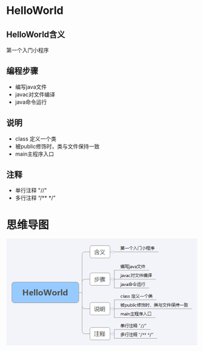 # HelloWorld

## HelloWorld含义
第一个入门小程序
## 编程步骤
- 编写java文件
- javac对文件编译
- java命令运行

## 说明
- class 定义一个类
- 被public修饰时，类与文件保持一致
- main主程序入口

## 注释
- 单行注释 "//"
- 多行注释 “/** */”

# 思维导图
![](../../imgs/chapter01/HelloWorld.png)